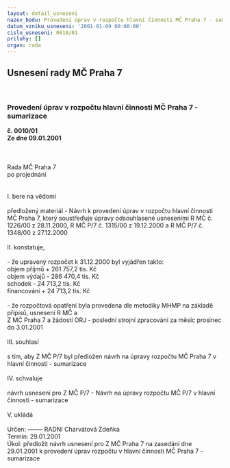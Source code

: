 ```yaml
---
layout: detail_usneseni
nazev_bodu: Provedení úprav v rozpočtu hlavní činnosti MČ Praha 7 - sumarizace
datum_vzniku_usneseni: '2001-01-09 00:00:00'
cislo_usneseni: 0010/01
prilohy: []
organ: rada
---
```

<div id="ucUsn_pList" class="usn">
	<span><h2>Usnesení rady MČ Praha 7 </h2>
<br></span><div class="standBody">
<span><h3>Provedení úprav v rozpočtu hlavní činnosti MČ Praha 7 - sumarizace</h3></span><div class="center">
		<strong>č. 0010/01</strong><br>
	</div>
<div class="center">
		<strong>Ze dne 09.01.2001</strong><br><br>
	</div>
<br><br>Rada MČ Praha 7<br>po projednání<br><br><br>I.	bere na vědomí<br><br> předložený materiál - Návrh k provedení úprav v rozpočtu hlavní činnosti MČ Praha 7, který soustřeďuje úpravy odsouhlasené usneseními R MČ č. 1226/00 z 28.11.2000, R MČ  P/7 č. 1315/00 z 19.12.2000 a R MČ P/7 č. 1348/00 z 27.12.2000<br><br>II.	konstatuje,<br><br>- že upravený rozpočet k 31.12.2000 byl vyjádřen takto:<br>					objem příjmů			+  261 757,2 tis. Kč<br>					objem výdajů			-   286 470,4 tis. Kč<br>					schodek			-     24 713,2 tis. Kč	<br>					financování			+    24 713,2 tis. Kč<br><br>- že rozpočtová opatření byla provedena dle metodiky MHMP na základě přípisů, usnesení R MČ a <br>Z MČ Praha 7 a žádostí ORJ - poslední strojní zpracování za měsíc prosinec do 3.01.2001<br><br>III.	souhlasí <br><br>s tím, aby Z MČ P/7 byl předložen návrh na úpravy rozpočtu MČ Praha 7 v hlavní činnosti - sumarizace<br><br>IV.	schvaluje <br><br>návrh usnesení pro Z MČ P/7 - Návrh na úpravy rozpočtu MČ P/7 v hlavní činnosti - sumarizace <br><br>V.	ukládá <br><br> Určen:	–––––	RADNI Charvátová Zdeňka<br>Termín: 29.01.2001<br>Úkol:	předložit návrh usnesení pro Z MČ Praha 7 na zasedání dne 29.01.2001 k provedení úprav rozpočtu v hlavní činnosti MČ Praha 7 - sumarizace<br> <br><br> <br>
</div>
</div>